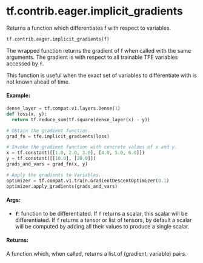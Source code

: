<div itemscope itemtype="http://developers.google.com/ReferenceObject">
<meta itemprop="name" content="tf.contrib.eager.implicit_gradients" />
<meta itemprop="path" content="Stable" />
</div>

# tf.contrib.eager.implicit_gradients

Returns a function which differentiates f with respect to variables.

``` python
tf.contrib.eager.implicit_gradients(f)
```

<!-- Placeholder for "Used in" -->

The wrapped function returns the gradient of f when called with the same
arguments. The gradient is with respect to all trainable TFE variables
accessed by `f`.

This function is useful when the exact set of variables to differentiate with
is not known ahead of time.

#### Example:



```python
dense_layer = tf.compat.v1.layers.Dense(1)
def loss(x, y):
  return tf.reduce_sum(tf.square(dense_layer(x) - y))

# Obtain the gradient function.
grad_fn = tfe.implicit_gradients(loss)

# Invoke the gradient function with concrete values of x and y.
x = tf.constant([[1.0, 2.0, 3.0], [4.0, 5.0, 6.0]])
y = tf.constant([[10.0], [20.0]])
grads_and_vars = grad_fn(x, y)

# Apply the gradients to Variables.
optimizer = tf.compat.v1.train.GradientDescentOptimizer(0.1)
optimizer.apply_gradients(grads_and_vars)
```

#### Args:


* <b>`f`</b>: function to be differentiated. If `f` returns a scalar, this scalar will
  be differentiated. If `f` returns a tensor or list of tensors, by default
  a scalar will be computed by adding all their values to produce a single
  scalar.


#### Returns:

A function which, when called, returns a list of (gradient, variable) pairs.
